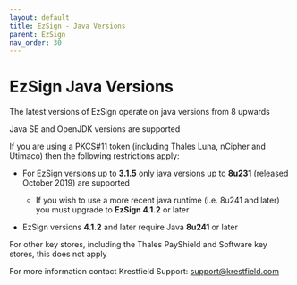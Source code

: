 ```yaml
---
layout: default
title: EzSign - Java Versions
parent: EzSign
nav_order: 30
---
```




# EzSign Java Versions



The latest versions of EzSign operate on java versions from 8 upwards  

Java SE and OpenJDK versions are supported



If you are using a PKCS#11 token (including Thales Luna, nCipher and Utimaco) then the following restrictions apply:

* For EzSign versions up to **3.1.5** only java versions up to **8u231** (released October 2019) are supported  
  * If you wish to use a more recent java runtime (i.e. 8u241 and later) you must upgrade to **EzSign 4.1.2** or later

* EzSign versions **4.1.2** and later require Java **8u241** or later



For other key stores, including the Thales PayShield and Software key stores, this does not apply  



For more information contact Krestfield Support: [support@krestfield.com](mailto:support@krestfield.com)

